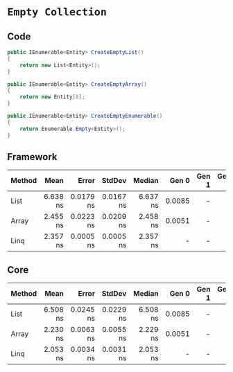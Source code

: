 # `Empty Collection`

## Code
```csharp
public IEnumerable<Entity> CreateEmptyList()
{
    return new List<Entity>();
}

public IEnumerable<Entity> CreateEmptyArray()
{
    return new Entity[0];
}

public IEnumerable<Entity> CreateEmptyEnumerable()
{
    return Enumerable.Empty<Entity>();
}
```

## Framework
| Method |     Mean |     Error |    StdDev |   Median |  Gen 0 | Gen 1 | Gen 2 | Allocated |
|------- |---------:|----------:|----------:|---------:|-------:|------:|------:|----------:|
|   List | 6.638 ns | 0.0179 ns | 0.0167 ns | 6.637 ns | 0.0085 |     - |     - |      40 B |
|  Array | 2.455 ns | 0.0223 ns | 0.0209 ns | 2.458 ns | 0.0051 |     - |     - |      24 B |
|   Linq | 2.357 ns | 0.0005 ns | 0.0005 ns | 2.357 ns |      - |     - |     - |         - |

## Core
| Method |     Mean |     Error |    StdDev |   Median |  Gen 0 | Gen 1 | Gen 2 | Allocated |
|------- |---------:|----------:|----------:|---------:|-------:|------:|------:|----------:|
|   List | 6.508 ns | 0.0245 ns | 0.0229 ns | 6.508 ns | 0.0085 |     - |     - |      40 B |
|  Array | 2.230 ns | 0.0063 ns | 0.0055 ns | 2.229 ns | 0.0051 |     - |     - |      24 B |
|   Linq | 2.053 ns | 0.0034 ns | 0.0031 ns | 2.053 ns |      - |     - |     - |         - |
